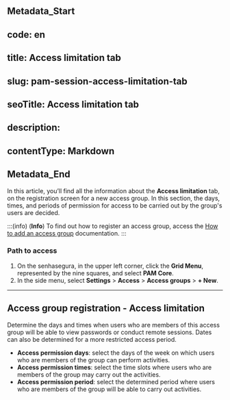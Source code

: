 ## Metadata_Start 
## code: en
## title: Access limitation tab 
## slug: pam-session-access-limitation-tab 
## seoTitle: Access limitation tab 
## description:  
## contentType: Markdown 
## Metadata_End
In this article, you’ll find all the information about the **Access limitation** tab, on the registration screen for a new access group. In this section, the days, times, and periods of permission for access to be carried out by the group's users are decided.

:::(info) (**Info**)
To find out how to register an access group, access the [How to add an access group](/v3-32/docs/pam-session-how-to-add-an-access-group) documentation.
:::

### Path to access

1. On the senhasegura, in the upper left corner, click the **Grid Menu**, represented by the nine squares, and select **PAM Core**.
2. In the side menu, select **Settings** > **Access** > **Access groups** > **+ New**.

---
## Access group registration - Access limitation
Determine the days and times when users who are members of this access group will be able to view passwords or conduct remote sessions. Dates can also be determined for a more restricted access period.

* **Access permission days**: select the days of the week on which users who are members of the group can perform activities.
* **Access permission times**: select the time slots where users who are members of the group may carry out the activities.
* **Access permission period**: select the determined period where users who are members of the group will be able to carry out activities.